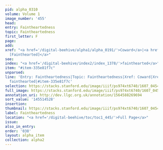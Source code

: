 ```yaml
---
pid: alpha_0310
volume: Volume 1
image_number: '455'
head:
entry: Faintheartedness
topic: Faintheartedness
first_letter: F
page:
add:
xref: "<a href='/digital-beehive/alpha1/alpha_0191/'>Coward</a>|<a href='/digital-beehive/num10/num_3339/'>2366
  [Fainthearted]</a>"
see:
index: "<a href='/digital-beehive/index2/index_1378/'>fainthearted</a>"
item: "#item-335e81f7c"
unparsed:
line: 'Entry: Faintheartedness|Topic: Faintheartedness|Xref: Coward|Xref: 2366 [Fainthearted]|Index:
  fainthearted|#item-335e81f7c'
selection: https://stacks.stanford.edu/image/iiif/ps974xt6740/1607_0454/406,4528,3024,546/full/0/default.jpg
full_image: https://stacks.stanford.edu/image/iiif/ps974xt6740/1607_0454/full/full/0/default.jpg
annotation_uri: http://dev.llgc.org.uk/annotation/1564588269694
sort_value: '145514528'
insertion:
thumbnail: https://stacks.stanford.edu/image/iiif/ps974xt6740/1607_0454/406,4528,600,180/250,/0/default.jpg
label: Faintheartedness
location: "<a href='/digital-beehive/toc/toc1_445/'>Full Page</a>"
issue:
also_in_entry:
order: '038'
layout: alpha_item
collection: alpha2
---
```

